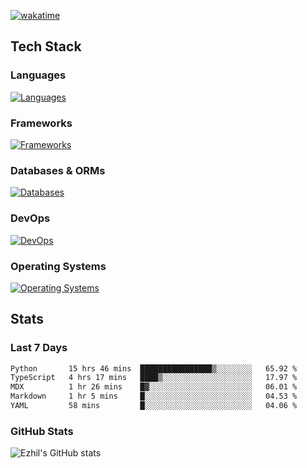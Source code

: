 [![wakatime](https://wakatime.com/badge/user/e780b5d2-6a76-4fde-a594-4ff159327ad3.svg)](https://wakatime.com/@e780b5d2-6a76-4fde-a594-4ff159327ad3)

## Tech Stack

### Languages

[![Languages](https://skillicons.dev/icons?i=python,java,kotlin,javascript,typescript,php,go,rust&theme=dark)](https://skillicons.dev)

### Frameworks

[![Frameworks](https://skillicons.dev/icons?i=react,next,tailwind,express,flask,jquery,bootstrap&theme=dark)](https://skillicons.dev)

### Databases & ORMs

[![Databases](https://skillicons.dev/icons?i=mysql,postgres,mongodb,prisma&theme=dark)](https://skillicons.dev)

### DevOps

[![DevOps](https://skillicons.dev/icons?i=aws,azure,gcp,cloudflare,vercel,docker,git,github,githubactions,nginx&theme=dark)](https://skillicons.dev)

### Operating Systems

[![Operating Systems](https://skillicons.dev/icons?i=windows,ubuntu&theme=dark)](https://skillicons.dev)

## Stats

### Last 7 Days

<!--START_SECTION:waka-->

```txt
Python       15 hrs 46 mins  ████████████████▒░░░░░░░░   65.92 %
TypeScript   4 hrs 17 mins   ████▒░░░░░░░░░░░░░░░░░░░░   17.97 %
MDX          1 hr 26 mins    █▓░░░░░░░░░░░░░░░░░░░░░░░   06.01 %
Markdown     1 hr 5 mins     █░░░░░░░░░░░░░░░░░░░░░░░░   04.53 %
YAML         58 mins         █░░░░░░░░░░░░░░░░░░░░░░░░   04.06 %
```

<!--END_SECTION:waka-->

### GitHub Stats

![Ezhil's GitHub stats](https://github-readme-stats.vercel.app/api?username=ezhil56x&theme=dark&show_icons=true)
